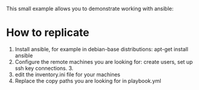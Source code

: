 This small example allows you to demonstrate working with ansible:

# How to replicate

1. Install ansible, for example in debian-base distributions: apt-get install ansible
2. Configure the remote machines you are looking for: create users, set up ssh key connections. 3. 
3. edit the inventory.ini file for your machines
4. Replace the copy paths you are looking for in playbook.yml
